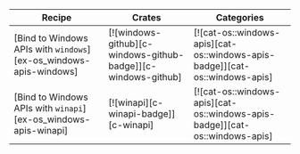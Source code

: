 | Recipe | Crates | Categories |
|--------|--------|------------|
| [Bind to Windows APIs with `windows`][ex-os_windows-apis-windows] | [![windows-github][c-windows-github-badge]][c-windows-github] | [![cat-os::windows-apis][cat-os::windows-apis-badge]][cat-os::windows-apis] |
| [Bind to Windows APIs with `winapi`][ex-os_windows-apis-winapi] | [![winapi][c-winapi-badge]][c-winapi] | [![cat-os::windows-apis][cat-os::windows-apis-badge]][cat-os::windows-apis] |

<div class="hidden">
</div>
